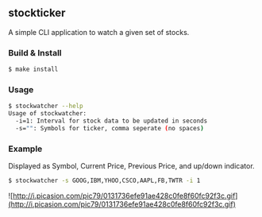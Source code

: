 ## stockticker

A simple CLI application to watch a given set of stocks.

### Build & Install

```sh
$ make install
```

### Usage

```sh
$ stockwatcher --help
Usage of stockwatcher:
  -i=1: Interval for stock data to be updated in seconds
  -s="": Symbols for ticker, comma seperate (no spaces)
```

### Example

Displayed as Symbol, Current Price, Previous Price, and up/down indicator.

```sh
$ stockwatcher -s GOOG,IBM,YHOO,CSCO,AAPL,FB,TWTR -i 1
```

![http://i.picasion.com/pic79/0131736efe91ae428c0fe8f60fc92f3c.gif](http://i.picasion.com/pic79/0131736efe91ae428c0fe8f60fc92f3c.gif)
